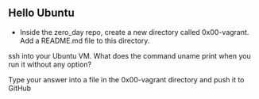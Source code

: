 ## Hello Ubuntu

* Inside the zero_day repo, create a new directory called 0x00-vagrant. Add a README.md file to this directory.

ssh into your Ubuntu VM. What does the command uname print when you run it without any option?

Type your answer into a file in the 0x00-vagrant directory and push it to GitHub
